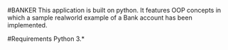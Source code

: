 #BANKER
This application is built on python. It features OOP concepts in which a sample realworld example of a Bank account has been implemented.

#Requirements
Python 3.*
